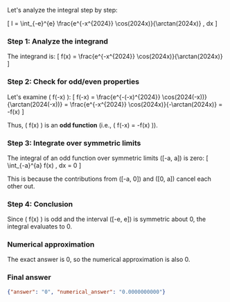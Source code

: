 Let's analyze the integral step by step:

\[ I = \int_{-e}^{e} \frac{e^{-x^{2024}} \cos(2024x)}{\arctan(2024x)} \, dx \]

### Step 1: Analyze the integrand
The integrand is:
\[ f(x) = \frac{e^{-x^{2024}} \cos(2024x)}{\arctan(2024x)} \]

### Step 2: Check for odd/even properties
Let's examine \( f(-x) \):
\[ f(-x) = \frac{e^{-(-x)^{2024}} \cos(2024(-x))}{\arctan(2024(-x))} = \frac{e^{-x^{2024}} \cos(2024x)}{-\arctan(2024x)} = -f(x) \]

Thus, \( f(x) \) is an **odd function** (i.e., \( f(-x) = -f(x) \)).

### Step 3: Integrate over symmetric limits
The integral of an odd function over symmetric limits \([-a, a]\) is zero:
\[ \int_{-a}^{a} f(x) \, dx = 0 \]

This is because the contributions from \([-a, 0]\) and \([0, a]\) cancel each other out.

### Step 4: Conclusion
Since \( f(x) \) is odd and the interval \([-e, e]\) is symmetric about 0, the integral evaluates to 0.

### Numerical approximation
The exact answer is 0, so the numerical approximation is also 0.

### Final answer
```json
{"answer": "0", "numerical_answer": "0.0000000000"}
```